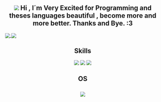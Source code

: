 <h2 align="center"> <img src="https://img.icons8.com/nolan/45/programming.png"/> Hi , I´m Very Excited for Programming and theses languages beautiful , become more and more better. Thanks and Bye. :3 </h2>

<a href="https://github.com/anuraghazra/github-readme-stats">
  <img align="center" src="https://github-readme-stats.vercel.app/api?username=alexandrebrito21&theme=tokyonight&show_icons=true" />
</a>
<a href="https://github.com/anuraghazra/convoychat">
  <img align="center" src="https://github-readme-stats.vercel.app/api/top-langs/?username=alexandrebrito21&layout=compact" />
</a>


<h2 align="center"> Skills </h2> 


<p align="center">
<img src="https://img.shields.io/badge/HTML5-E34F26?style=for-the-badge&logo=html5&logoColor=white"/>  
<img src="https://img.shields.io/badge/CSS3-1572B6?style=for-the-badge&logo=css3&logoColor=white"/>
<img src="https://img.shields.io/badge/JavaScript-323330?style=for-the-badge&logo=javascript&logoColor=F7DF1E"/>
</p>

<h2 align="center"> OS </h2>

<h2 align="center"> <img src="https://img.shields.io/badge/Windows-0078D6?style=for-the-badge&logo=windows&logoColor=white"/> </h2>

<h3 align= 

